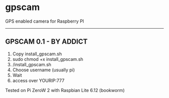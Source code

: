 # gpscam
GPS enabled camera for Raspberry PI

----------------------
GPSCAM 0.1 - BY ADDICT
----------------------
1. Copy install_gpscam.sh
2. sudo chmod +x install_gpscam.sh
3. /install_gpscam.sh
4. Choose username (usually pi)
5. Wait
6. access over YOURIP:777

Tested on Pi ZeroW 2 with Raspbian Lite 6.12 (bookworm)
